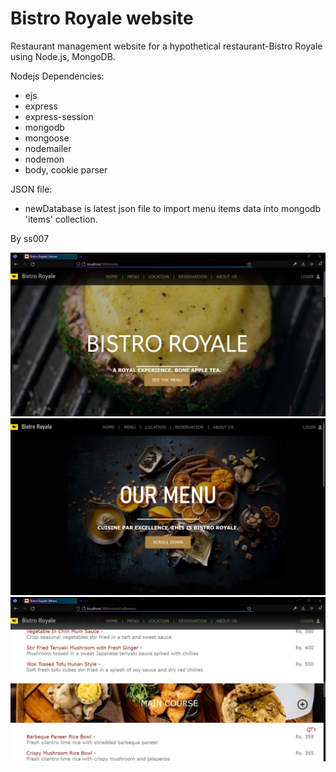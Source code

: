 # Bistro Royale website

Restaurant management website for a hypothetical restaurant-Bistro Royale using Node.js, MongoDB.

Nodejs Dependencies:
* ejs
* express
* express-session
* mongodb
* mongoose
* nodemailer
* nodemon
* body, cookie parser


JSON file: 
* newDatabase is latest json file to import menu items data into mongodb 'items' collection.


By ss007

![screenshot](screenshots/Screenshot-1.png)
![screenshot](screenshots/Screenshot-12.png)
![screenshot](screenshots/Screenshot-5.png)
